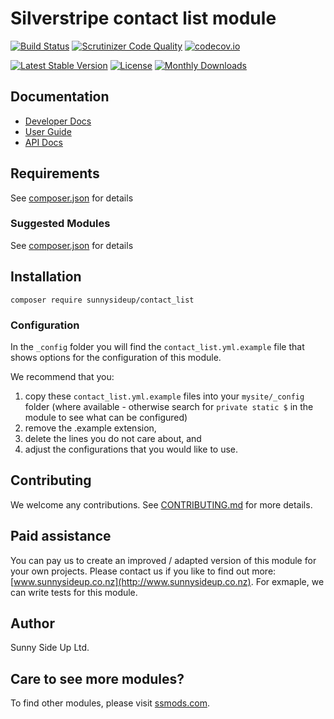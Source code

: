 # Silverstripe contact list module
[![Build Status](https://travis-ci.org/sunnysideup/silverstripe-contact_list.svg?branch=master)](https://travis-ci.org/sunnysideup/silverstripe-contact_list)
[![Scrutinizer Code Quality](https://scrutinizer-ci.com/g/sunnysideup/silverstripe-contact_list/badges/quality-score.png?b=master)](https://scrutinizer-ci.com/g/sunnysideup/silverstripe-contact_list/?branch=master)
[![codecov.io](https://codecov.io/github/sunnysideup/silverstripe-contact_list/coverage.svg?branch=master)](https://codecov.io/github/sunnysideup/silverstripe-contact_list?branch=master)

[![Latest Stable Version](https://poser.pugx.org/sunnysideup/contact_list/version)](https://packagist.org/packages/sunnysideup/contact_list)
[![License](https://poser.pugx.org/sunnysideup/contact_list/license)](https://packagist.org/packages/sunnysideup/contact_list)
[![Monthly Downloads](https://poser.pugx.org/sunnysideup/contact_list/d/monthly)](https://packagist.org/packages/sunnysideup/contact_list)


## Documentation



 * [Developer Docs](docs/en/INDEX.md)
 * [User Guide](docs/en/userguide.md)
 * [API Docs](http://docs.ssmods.com/sunnysideup/contact_list/classes.xhtml)


## Requirements



See [composer.json](composer.json) for details


### Suggested Modules



See [composer.json](composer.json) for details


## Installation


```
composer require sunnysideup/contact_list
```

### Configuration



In the `_config` folder you will find the `contact_list.yml.example`
file that shows options for the configuration of this module.

We recommend that you:

  1. copy these `contact_list.yml.example` files into your
`mysite/_config` folder (where available - otherwise search for `private static $` in the module to see what can be configured)
  2. remove the .example extension,
  3. delete the lines you do not care about, and
  4. adjust the configurations that you would like to use.


## Contributing



We welcome any contributions. See [CONTRIBUTING.md](CONTRIBUTING.md) for more details.

## Paid assistance



You can pay us to create an improved / adapted version of this module for your own projects.  Please contact us if you like to find out more: [www.sunnysideup.co.nz](http://www.sunnysideup.co.nz).  For exmaple, we can write tests for this module.  

## Author



Sunny Side Up Ltd.


## Care to see more modules?

To find other modules, please visit [ssmods.com](http://ssmods.com/).
